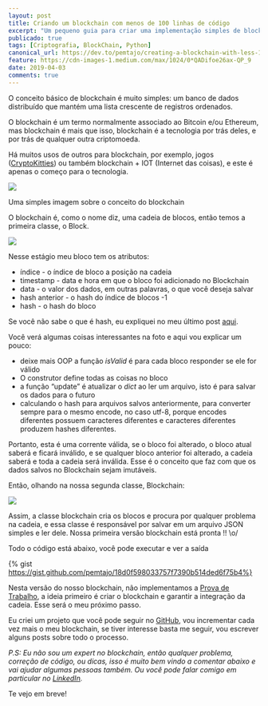 ```yaml
---
layout: post
title: Criando um blockchain com menos de 100 linhas de código
excerpt: "Um pequeno guia para criar uma implementação simples de blockchain"
publicado: true
tags: [Criptografia, BlockChain, Python]
canonical_url: https://dev.to/pemtajo/creating-a-blockchain-with-less-100-code-lines-5aba
feature: https://cdn-images-1.medium.com/max/1024/0*QADifoe26ax-QP_9
date: 2019-04-03
comments: true
---
```


O conceito básico de blockchain é muito simples: um banco de dados distribuído que mantém uma lista crescente de registros ordenados.

O blockchain é um termo normalmente associado ao Bitcoin e/ou Ethereum, mas blockchain é mais que isso, blockchain é a tecnologia por trás deles, e por trás de qualquer outra criptomoeda.

Há muitos usos de outros para blockchain, por exemplo, jogos ([CryptoKitties](https://www.cryptokitties.co/)) ou também blockchain + IOT (Internet das coisas), e este é apenas o começo para o tecnologia.

![](https://cdn-images-1.medium.com/max/805/1*TV_02Syq-SWRChiXigN8Rw.png)<figcaption> Uma simples imagem sobre o conceito do blockchain</figcaption>

O blockchain é, como o nome diz, uma cadeia de blocos, então temos a primeira classe, o Block.

![](https://cdn-images-1.medium.com/max/1024/1*0D3Uc7yIyR7Kv-n7Fq6vXA.png)

Nesse estágio meu bloco tem os atributos:

- índice - o índice de bloco a posição na cadeia
- timestamp - data e hora em que o bloco foi adicionado no Blockchain
- data - o valor dos dados, em outras palavras, o que você deseja salvar
- hash anterior - o hash do índice de blocos -1
- hash - o hash do bloco

Se você não sabe o que é hash, eu expliquei no meu último post [aqui](https://pemtajo.github.io/hash_teoria_seguranca/).

Você verá algumas coisas interessantes na foto e aqui vou explicar um pouco:

- deixe mais OOP a função _isValid_ é para cada bloco responder se ele for válido
- O construtor define todas as coisas no bloco
- a função “update” é atualizar o _dict_ ao ler um arquivo, isto é para salvar os dados para o futuro
- calculando o hash para arquivos salvos anteriormente, para converter sempre para o mesmo encode, no caso utf-8, porque encodes diferentes possuem caracteres diferentes e caracteres diferentes produzem hashes diferentes.

Portanto, esta é uma corrente válida, se o bloco foi alterado, o bloco atual saberá e ficará inválido, e se qualquer bloco anterior foi alterado, a cadeia saberá e toda a cadeia será inválida. Esse é o conceito que faz com que os dados salvos no Blockchain sejam imutáveis.

Então, olhando na nossa segunda classe, Blockchain:

![](https://cdn-images-1.medium.com/max/1024/1*RKxCwUFAebYgfkMjvJCeZA.png)

Assim, a classe blockchain cria os blocos e procura por qualquer problema na cadeia, e essa classe é responsável por salvar em um arquivo JSON simples e ler dele. Nossa primeira versão blockchain está pronta !! \o/

Todo o código está abaixo, você pode executar e ver a saída

{% gist https://gist.github.com/pemtajo/18d0f598033757f7390b514ded6f75b4%}

Nesta versão do nosso blockchain, não implementamos a [Prova de Trabalho](https://pt.wikipedia.org/wiki/Prova_de_trabalho), a ideia primeiro é criar o blockchain e garantir a integração da cadeia. Esse será o meu próximo passo.

Eu criei um projeto que você pode seguir no [GitHub](https://github.com/pemtajo/blockchain), vou incrementar cada vez mais o meu blockchain, se tiver interesse basta me seguir, vou escrever alguns posts sobre todo o processo.

_P.S: Eu não sou um expert no blockchain, então qualquer problema, correção de código, ou dicas, isso é muito bem vindo a comentar abaixo e vai ajudar algumas pessoas também. Ou você pode falar comigo em particular no _[_LinkedIn_](https://www.linkedin.com/in/pedromaraujo/)_._

Te vejo em breve!